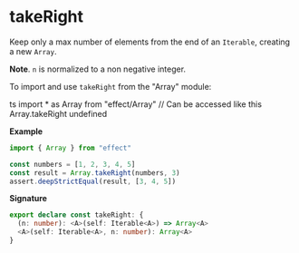 # takeRight

Keep only a max number of elements from the end of an `Iterable`, creating a new `Array`.

**Note**. `n` is normalized to a non negative integer.

To import and use `takeRight` from the "Array" module:

ts
import \* as Array from "effect/Array"
// Can be accessed like this
Array.takeRight
undefined

**Example**

```ts
import { Array } from "effect"

const numbers = [1, 2, 3, 4, 5]
const result = Array.takeRight(numbers, 3)
assert.deepStrictEqual(result, [3, 4, 5])
```

**Signature**

```ts
export declare const takeRight: {
  (n: number): <A>(self: Iterable<A>) => Array<A>
  <A>(self: Iterable<A>, n: number): Array<A>
}
```
